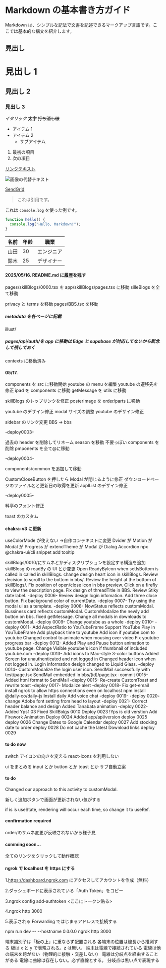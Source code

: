 # Markdown の基本書き方ガイド

Markdown は、シンプルな記法で文書を記述できるマークアップ言語です。ここでは基本的な構文を紹介します。

## 見出し

# 見出し 1

## 見出し 2

### 見出し 3

_イタリック_
**太字**
~~打ち消し線~~

- アイテム 1
- アイテム 2
  - サブアイテム

1. 最初の項目
2. 次の項目

[リンクテキスト](https://google.com)

![画像の代替テキスト](https://google.com)

[SendGrid](https://app.sendgrid.com/email_activity?_gl=1*10mbfns*_gcl_au*MTgyMzcxNTA5Ni4xNzUwMzMwNTY4*_ga*MTIzNTgzODU3Ny4xNzUwMzMwNTY4*_ga_8W5LR442LD*czE3NTAzNTAyMjkkbzMkZzEkdDE3NTAzNTYxMzgkajYwJGwwJGgw&filters=%22%22&isAndOperator=true&page=1)

> これは引用です。

これは `console.log` を使った例です。

```js
function hello() {
  console.log("Hello, Markdown!");
}
```

| 名前 | 年齢 | 職業       |
| ---- | ---- | ---------- |
| 山田 | 30   | エンジニア |
| 鈴木 | 25   | デザイナー |

#### 2025/05/16. README.md に履歴を残す

pages/skillBlogs/0000.tsx を app/skillBlogs/pages.tsx に移動
silleBlogs を全て移動

privacy と terms を移動
pages/BBS.tsx を移動

##### metadata を各ページに記載

illust/

##### pages/api/auth/を app に移動は Edge と supabase が対応してないから断念して残しておく

contexts に移動済み

#### 05/17.

components を src に移動開始
youtube の menu を編集
youtube の遷移先を修正
ipad を components に移動
getMessage を utils に移動

skillBlogs のトップリンクを修正
posterImage を order/parts に移動

youtube のデザイン修正
modal サイズの調整
youtube のデザイン修正

sidebar のリンク変更 BBS -> bbs

-deploy0003-

過去の header を削除してリネーム
season を移動
不要っぽい components を削除
pmponents を全て@に移動

-deploy0004-

components/common を追加して移動

CustomCloseButton を押したら Modal が閉じるように修正
ダウンロードページのファイル名と更新日の取得を更新
applList のデザイン修正

-deploy0005-

料亭のフォント修正

toast のカスタム

#### chakra-v3 に更新

useColorMode が使えない ->自作コンテキストに変更
Dvider が
Motion が
Modal が
Progress が
extendTheme が
Modal が Dialog
Accordion
npx @chakra-ui/cli snippet add tooltip

skillBlogs/0010/にサムネとかディスクリプションを設定する構造を追加
skillBlosg の readBy の UI とか変更
Open ReadyByIcon when setIsBottom is called in called in skillBlogs.
change design heart icon in skillBlogs.
Review decision to scroll to the bottom in bbs/.
Review the height at the bottom of skillBlogs/.
Fix position of open/close icon in bbs preview.
Click on a firefly to view the description page.
Fix design of threadTitle in BBS.
Review Stiky date label.
-deploy 0006-
Review design login infomation.
Add three close button.
Fix background color of currentDate.
-deploy 0007-
Try using the modal ui as a template.
-deploy 0008-
NowStatus reflects customModal.
Bussiness card reflects customModal.
CustomModalize the newly add button on bbs.
fixed getMessage.
Change all modals in downloads to customModal.
-deploy 0009-
Change youtube as a whole
-deploy 0010-
-deploy 0011-
Add AspectRatio to YouTubeFrame
Support YouTube Play in YouTubeFrame
Add playback time to youtube
Add icon if youtube.com to youtube
Changed control to animate when mousing over video
Fix youtube progress bar
-deploy 0012-
Added Play and Pause button animation to youtube page.
Change Visible youtube's icon if thumbnail of included youtube.com
-deploy 0013-
Add icons to Mac-style 3-color buttons
Added Screen for unauthenticated and not logged in
Changed header icon when not logged in.
Login information design changed to Liquid Glass.
-deploy 0014-
CustomModalize the login user icon.
SendMail successfully with test/page.tsx
SendMail embedded in bbs/[id]/page.tsx
-commit 0015-
Added html format to SendMail
-deploy 0015-
Re-create CustomToast and rewrite toast
-deploy 0017-
Modalize alert
-deploy 0018-
Fix get-email
install ngrok to allow https connections even on localhost
npm install @daily-co/daily-js
Install daily Add voice chat
-deploy 0019-
-deploy 0020-
change Adobe font setting from head to layout
-deploy 0021-
Correct header balance and design
Added Tanabata animation
-deploy 0022-
Added Yps1.03
Fixed SkillBolgs 0010
Deploy 0023
!Yps is old verstion
Add Firework Animation
Deploy 0024
Added app/api/version
deploy 0025
deploy 0026
Change Dates to Google Calendar
deploy 0027
Add stocking date to order
deploy 0028
Do not cache the latest Download links
deploy 0029

#### to do now

switch アイコンの向きを変える
react-icons を利用しない

ui をまとめる input とか button とか toast とか
サブ自動立案

#### to do

Changed our approach to this activity to customModal.

新しく追加ボタンで画面が更新されない気がする

if is is useState, rendering will occur each time, so change it to useRef.

#### confirmation required

order/のサムネ変更が反映されないから様子見

#### comming soon...

全てのリンクをクリックして動作確認

#### ngrok で localhost を https にする

1.https://dashboard.ngrok.com にアクセスしてアカウントを作成（無料）

2.ダッシュボードに表示されている「Auth Token」をコピー

3.ngrok config add-authtoken <ここにトークン貼る>

4.ngrok http 3000

5.表示される Forwarding ではじまるアドレスで接続する

npm run dev -- --hostname 0.0.0.0
ngrok http 3000

端末識別子は「板の上」に重ならず配置される
各端末の位置は線長から推測する
板は x と y で表現される。z は無い。
端末は電線で接続されている
電線は他の端末を跨がない（物理的に接触・交差しない）
電線は分岐点を経由することがある
電線に曲線は存在しない。必ず直線とする。
分岐点は黒い点で表現する
